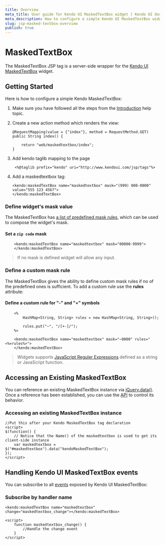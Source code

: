 ```yaml
---
title: Overview
meta_title: User guide for Kendo UI MaskedTextBox widget | Kendo UI documentation
meta_description: How to configure a simple Kendo UI MaskedTextBox widget, add MaskedTextBox, handle events to control widget's behavior.
slug: jsp-masked-textbox-overview
publish: true
---
```


# MaskedTextBox

The MaskedTextBox JSP tag is a server-side wrapper for the [Kendo UI MaskedTextBox](/kendo-ui/api/web/maskedtextbox) widget.

## Getting Started

Here is how to configure a simple Kendo MaskedTextBox:

1.  Make sure you have followed all the steps from the [Introduction](/kendo-ui/getting-started/using-kendo-with/jsp/introduction) help topic.

2.  Create a new action method which renders the view:

        @RequestMapping(value = {"index"}, method = RequestMethod.GET)
        public String index() {

            return "web/maskedtextbox/index";
        }

3. Add kendo taglib mapping to the page

        <%@taglib prefix="kendo" uri="http://www.kendoui.com/jsp/tags"%>

4.  Add a maskedtextbox tag:

        <kendo:maskedTextBox name="maskedtextbox" mask="(999) 000-0000" value="555 123 4567">
        </kendo:maskedTextBox>

### Define widget's mask value

The MaskedTextBox has [a list of predefined mask rules](/kendo-ui/getting-started/web/maskedtextbox/overview#predefined-mask-rules),
which can be used to compose the widget's mask.

#### Set a `zip code` mask

        <kendo:maskedTextBox name="maskedtextbox" mask="00000-9999">
        </kendo:maskedTextBox>

> If no mask is defined widget will allow any input.

### Define a custom mask rule

The MaskedTextBox gives the ability to define custom mask rules if no of the predefined ones is sufficient.
To add a custom rule use the **rules** attribute:

#### Define a custom rule for "-" and "+" symbols

        <%
            HashMap<String, String> rules = new HashMap<String, String>();

            rules.put("~", "/[+-]/");
        %>

        <kendo:maskedTextBox name="maskedtextbox" mask="~0000" rules="<%=rules%>">
        </kendo:maskedTextBox>

> Widgets supports [JavaScript Reguler Expressions](https://developer.mozilla.org/en-US/docs/Web/JavaScript/Guide/Regular_Expressions)
defined as a string or JavaScript function.

## Accessing an Existing MaskedTextBox

You can reference an existing MaskedTextBox instance via [jQuery.data()](http://api.jquery.com/jQuery.data/).
Once a reference has been established, you can use the [API](/kendo-ui/api/web/maskedtextbox#methods) to control its behavior.

### Accessing an existing MaskedTextBox instance

    //Put this after your Kendo MaskedTextBox tag declaration
    <script>
    $(function() {
        // Notice that the Name() of the maskedtextbox is used to get its client-side instance
        var maskedtextbox = $("#maskedtextbox").data("kendoMaskedTextBox");
    });
    </script>

## Handling Kendo UI MaskedTextBox events

You can subscribe to all [events](/kendo-ui/api/web/maskedtextbox#events) exposed by Kendo UI MaskedTextBox:

### Subscribe by handler name

    <kendo:maskedTextBox name="maskedtextbox" change="maskedtextbox_change"></kendo:maskedTextBox>

    <script>
        function maskedtextbox_change() {
            //Handle the change event
        }
    </script>
